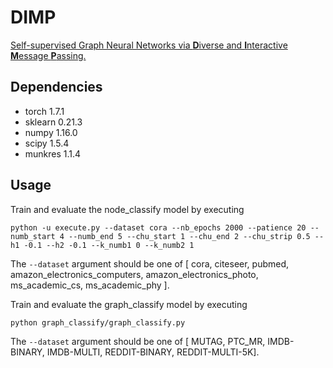 # DIMP

[Self-supervised Graph Neural Networks via **D**iverse and **I**nteractive **M**essage **P**assing.](http://yangliang.github.io/pdf/aaai22.pdf)


## Dependencies

- torch 1.7.1
- sklearn 0.21.3
- numpy 1.16.0
- scipy 1.5.4
- munkres 1.1.4

## Usage

Train and evaluate the node_classify model by executing
```
python -u execute.py --dataset cora --nb_epochs 2000 --patience 20 --numb_start 4 --numb_end 5 --chu_start 1 --chu_end 2 --chu_strip 0.5 --h1 -0.1 --h2 -0.1 --k_numb1 0 --k_numb2 1
```
The `--dataset` argument should be one of [ cora, citeseer, pubmed, amazon_electronics_computers, amazon_electronics_photo, ms_academic_cs, ms_academic_phy ].

Train and evaluate the graph_classify model by executing
```
python graph_classify/graph_classify.py
```
The `--dataset` argument should be one of [ MUTAG, PTC_MR, IMDB-BINARY, IMDB-MULTI, REDDIT-BINARY, REDDIT-MULTI-5K].
